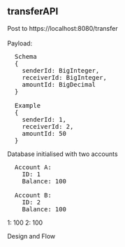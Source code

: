 <h2>transferAPI</h2>

Post to https://localhost:8080/transfer
<br><br>
Payload: 
<pre>
  Schema
  { 
    senderId: BigInteger,
    receiverId: BigInteger,
    amountId: BigDecimal
  }
  
  Example
  {
    senderId: 1,
    receiverId: 2,
    amountId: 50
  }
</pre>

Database initialised with two accounts
<pre>
  Account A: 
    ID: 1
    Balance: 100
   
  Account B:
    ID: 2
    Balance: 100
</pre>
1: 100
2: 100

Design and Flow

